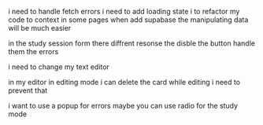 i need to handle fetch errors
i need to add loading state
i to refactor my code to context in some pages
when add supabase the manipulating data will be much easier

in the study session form there diffrent resonse the disble the button handle them the errors

i need to change my text editor

in my editor in editing mode i can delete the card while editing i need to prevent that

i want to use a popup for errors
maybe you can use radio for the study mode
